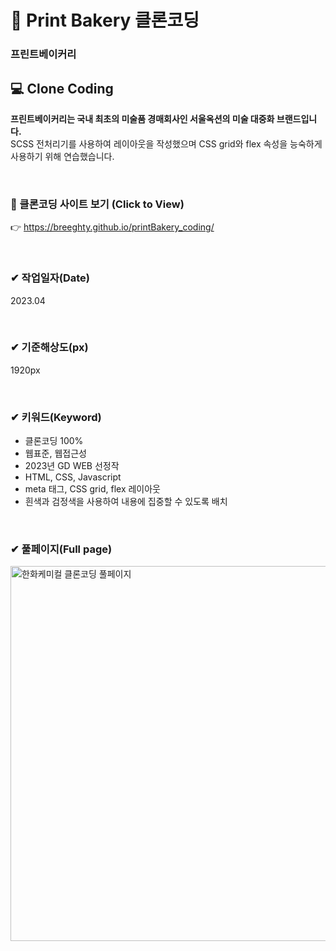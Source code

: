 # 📌 Print Bakery 클론코딩

### 프린트베이커리


## 💻 Clone Coding 
**프린트베이커리는 국내 최초의 미술품 경매회사인 서울옥션의 미술 대중화 브랜드입니다.** <br>
SCSS 전처리기를 사용하여 레이아웃을 작성했으며 CSS grid와 flex 속성을 능숙하게 사용하기 위해 연습했습니다. <br>

<br>

### 👀 클론코딩 사이트 보기 (Click to View) 
👉 <https://breeghty.github.io/printBakery_coding/>

<br>

### ✔ 작업일자(Date)
2023.04

<br>

### ✔ 기준해상도(px)
1920px

<br>

### ✔ 키워드(Keyword)
- 클론코딩 100%
- 웹표준, 웹접근성
- 2023년 GD WEB 선정작
- HTML, CSS, Javascript
- meta 태그, CSS grid, flex 레이아웃
- 흰색과 검정색을 사용하여 내용에 집중할 수 있도록 배치

<br>

### ✔ 풀페이지(Full page)
<img src="./img/full_hanhwa.png" width="600px" height="auto" alt="한화케미컬 클론코딩 풀페이지">

